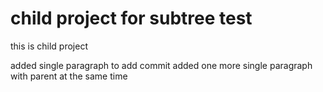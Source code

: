 # child project for subtree test 

this is child project

added single paragraph to add commit
added one more single paragraph with parent at the same time

